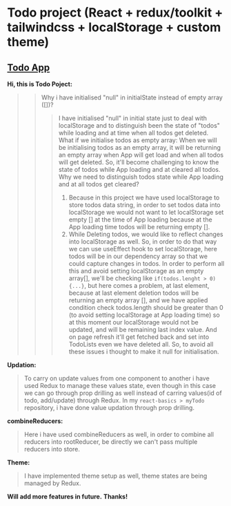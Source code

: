 # Todo project (React + redux/toolkit + tailwindcss + localStorage + custom theme)

## **[Todo App](https://devmsrajput.github.io/react-todo/)**

__Hi, this is Todo Poject:__
> > Why i have initialised "null" in initialState instead of empty array ([])?
> > > I have initialised "null" in initial state just to deal with localStorage and to distinguish been the state of "todos" while loading and at time when all todos get deleted.
> > > What if we initialise todos as empty array: When we will be initialising todos as an empty array, it will be returning an empty array when App will get load and when all todos will get deleted. So, it'll become challenging to know the state of todos while App loading and at cleared all todos.
> > Why we need to distinguish todos state while App loading and at all todos get cleared?
> > > 1. Because in this project we have used localStorage to store todos data string, in order to set todos data into localStorage we would not want to let localStorage set empty [] at the time of App loading because at the App loading time todos will be returning empty [].
> > > 2. While Deleting todos, we would like to reflect changes into localStorage as well. So, in order to do that way we can use useEffect hook to set localStorage, here todos will be in our dependency array so that we could capture changes in todos. In order to perform all this and avoid setting localStorage as an empty array[], we'll be checking like ```if(todos.lenght > 0){...}```, but here comes a problem, at last element, because at last element deletion todos will be returning an empty array [], and we have applied condition check todos.length should be greater than 0 (to avoid setting localStorage at App loading time) so at this moment our localStorage would not be updated, and will be remaining last index value. And on page refresh it'll get fetched back and set into TodoLists even we have deleted all.
> > So, to avoid all these issues i thought to make it null for initialisation.

__Updation:__
> To carry on update values from one component to another i have used Redux to manage these values state, even though in this case we can go through prop drilling as well instead of carring values(id of todo, add/update) through Redux. In my ```react-basics > myTodo``` repository, i have done value updation through prop drilling.
>
__combineReducers:__
> Here i have used combineReducers as well, in order to combine all reducers into rootReducer, be directly we can't pass multiple reducers into store.

__Theme:__
> I have implemented theme setup as well, theme states are being managed by Redux.

__Will add more features in future.__
__Thanks!__

